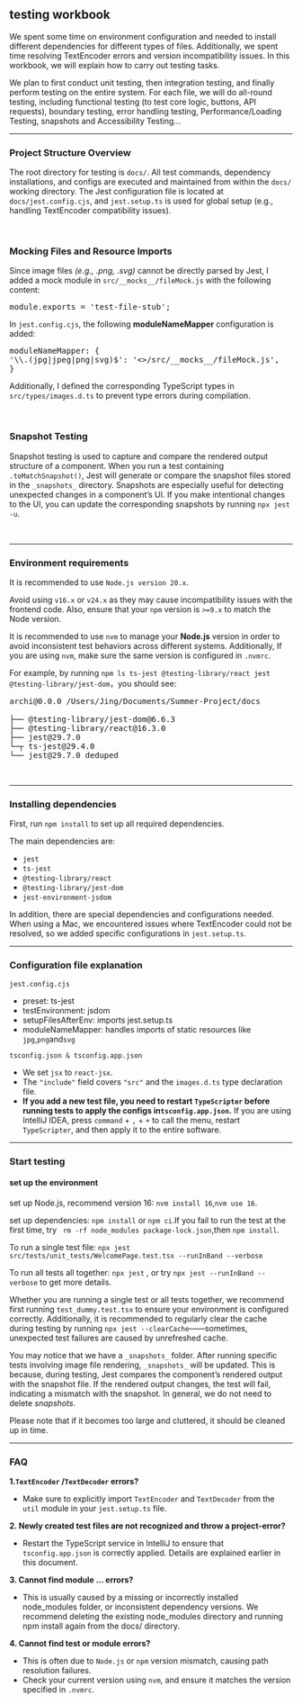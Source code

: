 
## testing workbook


We spent some time on environment configuration and needed to install different dependencies for different types of files.
Additionally, we spent time resolving TextEncoder errors and version incompatibility issues.
In this workbook, we will explain how to carry out testing tasks.

We plan to first conduct unit testing, then integration testing, and finally perform testing on the entire system. 
For each file, we will do all-round testing, including functional testing (to test core logic, buttons, API requests), boundary testing,
error handling testing, Performance/Loading Testing, snapshots and Accessibility Testing...


---

### Project Structure Overview

The root directory for testing is `docs/`. 
All test commands, dependency installations, and configs are executed and maintained from within the `docs/` working directory.
The Jest configuration file is located at `docs/jest.config.cjs`, and `jest.setup.ts`  is used for global setup (e.g., handling TextEncoder compatibility issues).

<br>

### Mocking Files and Resource Imports
Since image files *(e.g., .png, .svg)* cannot be directly parsed by Jest, I added a mock module in `src/__mocks__/fileMock.js` with the following content:

<pre>module.exports = 'test-file-stub';</pre>

In `jest.config.cjs`, the following **moduleNameMapper** configuration is added:
<pre>moduleNameMapper: {
'\\.(jpg|jpeg|png|svg)$': '<>/src/__mocks__/fileMock.js',
}
</pre>
Additionally, I defined the corresponding TypeScript types in `src/types/images.d.ts` to prevent type errors during compilation.

<br>

### Snapshot Testing
Snapshot testing is used to capture and compare the rendered output structure of a component. 
When you run a test containing `.toMatchSnapshot()`, Jest will generate or compare the snapshot files stored in the `_snapshots_` directory.
Snapshots are especially useful for detecting unexpected changes in a component’s UI.
If you make intentional changes to the UI, you can update the corresponding snapshots by running `npx jest -u`.

<br>

---
### Environment requirements
It is recommended to use `Node.js version 20.x`. 

Avoid using `v16.x` or `v24.x` as they may cause incompatibility issues with the frontend code.
Also, ensure that your `npm` version is `>=9.x` to match the Node version.

It is recommended to use `nvm` to manage your **Node.js** version in order to avoid inconsistent test behaviors across different systems.
Additionally, If you are using `nvm`, make sure the same version is configured in `.nvmrc`.

For example, by running ```npm ls ts-jest @testing-library/react jest @testing-library/jest-dom```，you should see:

<pre>
archi@0.0.0 /Users/Jing/Documents/Summer-Project/docs

├── @testing-library/jest-dom@6.6.3
├── @testing-library/react@16.3.0
├── jest@29.7.0
└─┬ ts-jest@29.4.0
└── jest@29.7.0 deduped
</pre>


<br>

---


### Installing dependencies

First, run `npm install` to set up all required dependencies.

The main dependencies are:
- `jest`
- `ts-jest`
- `@testing-library/react`
- `@testing-library/jest-dom`
- `jest-environment-jsdom`

In addition, there are special dependencies and configurations needed.
When using a Mac, we encountered issues where TextEncoder could not be resolved, so we added specific configurations in `jest.setup.ts`.

---

### Configuration file explanation

`jest.config.cjs`
- preset: ts-jest
- testEnvironment: jsdom
- setupFilesAfterEnv: imports jest.setup.ts
- moduleNameMapper: handles imports of static resources like `jpg`,`png`and`svg`


`tsconfig.json & tsconfig.app.json`
- We set `jsx` to `react-jsx`.
- The `"include"` field covers `"src"` and the `images.d.ts` type declaration file.
- **If you add a new test file, you need to restart `TypeScripter` before running tests to apply the configs in`tsconfig.app.json`.**
  If you are using IntelliJ IDEA, press `command` + `,` + `+` to call the menu, restart `TypeScripter`, and then apply it to the entire software.



---


### Start testing

#### set up the environment

set up Node.js, recommend version 16: `nvm install 16`,`nvm use 16`.

set up dependencies: `npm install` or `npm ci`.If you fail to run the test at the first time, try ` rm -rf node_modules package-lock.json`,then
`npm install`.


To run a single test file:
`npx jest src/tests/unit_tests/WelcomePage.test.tsx --runInBand --verbose`


To run all tests all together:
`npx jest` , or try `npx jest --runInBand --verbose` to get more details.

Whether you are running a single test or all tests together, we recommend first running `test_dummy.test.tsx` to ensure your environment is configured correctly.
Additionally, it is recommended to regularly clear the cache during testing by running `npx jest --clearCache`——sometimes, unexpected test failures are caused by unrefreshed cache.


You may notice that we have a `_snapshots_` folder. After running specific tests involving image file rendering, `_snapshots_` will be updated.
This is because, during testing, Jest compares the component’s rendered output with the snapshot file. If the rendered output changes, the test will fail, indicating a mismatch with the snapshot.
In general, we do not need to delete _snapshots_.

Please note that if it becomes too large and cluttered, it should be cleaned up in time.


---

### FAQ

**1.`TextEncoder` /`TextDecoder` errors?**
- Make sure to explicitly import `TextEncoder` and `TextDecoder` from the `util` module in your `jest.setup.ts` file.

**2. Newly created test files are not recognized and throw a project-error?**
- Restart the TypeScript service in IntelliJ to ensure that `tsconfig.app.json` is correctly applied. Details are explained earlier in this document.

**3. Cannot find module ... errors?**
- This is usually caused by a missing or incorrectly installed node_modules folder, or inconsistent dependency versions. We recommend deleting the existing node_modules directory and running npm install again from the docs/ directory.

**4. Cannot find test or module errors?**
- This is often due to `Node.js` or `npm` version mismatch, causing path resolution failures. 
- Check your current version using `nvm`, and ensure it matches the version specified in `.nvmrc`.






